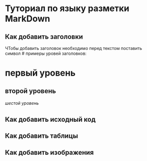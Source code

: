 # Туториал по языку разметки MarkDown

## Как добавить заголовки

ЧТобы добавить заголовок необходимо перед текстом поставить символ #
примеры уровей заголовков:
 # первый уровень
 ## второй уровень
 ###### шестой уровень

## Как добавить исходный код

## Как добавить таблицы

## Как добавить изображения